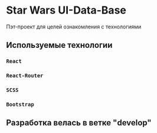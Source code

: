 # Star Wars UI-Data-Base
Пэт-проект для целей ознакомления с технологиями

## Используемые технологии

### `React`
### `React-Router`
### `SCSS`
### `Bootstrap`

## Разработка велась в ветке "develop"